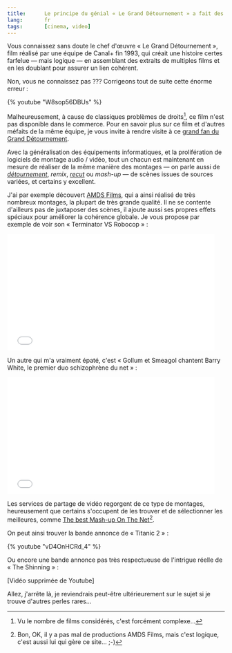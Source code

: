 ```yaml
---
title:      Le principe du génial « Le Grand Détournement » a fait des émules
lang:       fr
tags:       [cinema, video]
---
```


Vous connaissez sans doute le chef d'œuvre « Le Grand Détournement », film réalisé par une équipe de Canal+ fin 1993, qui créait une histoire certes farfelue — mais logique — en assemblant des extraits de multiples films et en les doublant pour assurer un lien cohérent.

Non, vous ne connaissez pas ??? Corrigeons tout de suite cette énorme erreur :

{% youtube "W8sop56DBUs" %}

Malheureusement, à cause de classiques problèmes de droits[^1], ce film n'est pas disponible dans le commerce. Pour en savoir plus sur ce film et d'autres méfaits de la même équipe, je vous invite à rendre visite à ce [grand fan du Grand Détournement](http://www.chez.com/cycyr/).

Avec la généralisation des équipements informatiques, et la prolifération de logiciels de montage audio / vidéo, tout un chacun est maintenant en mesure de réaliser de la même manière des montages — on parle aussi de [*détournement*](http://www.dailymotion.com/groups/relevance/search/d%C3%A9tournement/1), *remix*, [*recut*](http://www.youtube.com/results?search_type=search_groups&search_query=recut&search_sort=relevance&search_category=0&search=Search&v=) ou *mash-up* — de scènes issues de sources variées, et certains y excellent.

J'ai par exemple découvert [AMDS Films](http://spiritsnodeal.canalblog.com/), qui a ainsi réalisé de très nombreux montages, la plupart de très grande qualité. Il ne se contente d'ailleurs pas de juxtaposer des scènes, il ajoute aussi ses propres effets spéciaux pour améliorer la cohérence globale. Je vous propose par exemple de voir son « Terminator VS Robocop » :

<div class="ratio-16-9 embed-video-container">
<iframe frameborder="0" width="480" height="270" src="//www.dailymotion.com/embed/video/xgzrg" allowfullscreen></iframe>
</div>

Un autre qui m'a vraiment épaté, c'est « Gollum et Smeagol chantent Barry White, le premier duo schizophrène du net » :

<div class="ratio-16-9 embed-video-container">
<iframe frameborder="0" width="480" height="270" src="//www.dailymotion.com/embed/video/x1aqwz" allowfullscreen></iframe>
</div>

Les services de partage de vidéo regorgent de ce type de montages, heureusement que certains s'occupent de les trouver et de sélectionner les meilleures, comme [The best Mash-up On The Net](http://thebestmashup.canalblog.com/)[^2].

On peut ainsi trouver la bande annonce de « Titanic 2 » :

{% youtube "vD4OnHCRd_4" %}

Ou encore une bande annonce pas très respectueuse de l'intrigue réelle de « The Shinning » :

[Vidéo supprimée de Youtube]

Allez, j'arrête là, je reviendrais peut-être ultérieurement sur le sujet si je trouve d'autres perles rares…

[^1]: Vu le nombre de films considérés, c'est forcément complexe…

[^2]: Bon, OK, il y a pas mal de productions AMDS Films, mais c'est logique, c'est aussi lui qui gère ce site… ;-)
